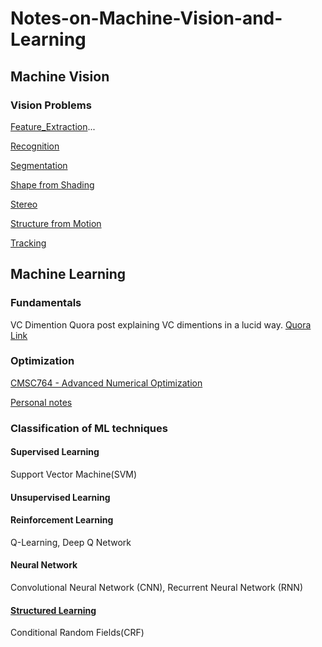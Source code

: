 # Notes-on-Machine-Vision-and-Learning

## Machine Vision
### Vision Problems
 [Feature_Extraction](https://github.com/analogicalnexus/Notes-on-Machine-Vision-and-Learning/tree/master/Feature_Extraction)...

 [Recognition](https://github.com/analogicalnexus/Notes-on-Machine-Vision-and-Learning/tree/master/Recognition)

 [Segmentation](https://github.com/analogicalnexus/Notes-on-Machine-Vision-and-Learning/tree/master/Segmentation)

 [Shape from Shading](https://github.com/analogicalnexus/Notes-on-Machine-Vision-and-Learning/tree/master/Shape_from_Shading)

 [Stereo](https://github.com/analogicalnexus/Notes-on-Machine-Vision-and-Learning/tree/master/Stereo)

 [Structure from Motion](https://github.com/analogicalnexus/Notes-on-Machine-Vision-and-Learning/tree/master/Structure_from_Motion)

 [Tracking](https://github.com/analogicalnexus/Notes-on-Machine-Vision-and-Learning/tree/master/Tracking)


## Machine Learning
### Fundamentals
VC Dimention
Quora post explaining VC dimentions in a lucid way. [Quora Link](https://www.quora.com/Explain-VC-dimension-and-shattering-in-lucid-Way)
### Optimization
[CMSC764 - Advanced Numerical Optimization](https://www.cs.umd.edu/class/spring2016/cmsc764/)

[Personal notes](https://github.com/analogicalnexus/Notes-on-Machine-Vision-and-Learning/blob/master/Optimization_cheatsheet.pdf)
### Classification of ML techniques
#### Supervised Learning
Support Vector Machine(SVM)
#### Unsupervised Learning
#### Reinforcement Learning
Q-Learning, Deep Q Network
#### Neural Network
Convolutional Neural Network (CNN), Recurrent Neural Network (RNN)
#### [Structured Learning](https://pystruct.github.io/intro.html#intro) 
Conditional Random Fields(CRF)

